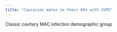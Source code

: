 ```yaml
---
title: "Caucasion males in their 60s with COPD"
---
```

Classic cavitary MAC infection demographic group

